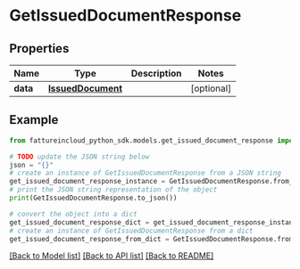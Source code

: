 # GetIssuedDocumentResponse


## Properties

Name | Type | Description | Notes
------------ | ------------- | ------------- | -------------
**data** | [**IssuedDocument**](IssuedDocument.md) |  | [optional] 

## Example

```python
from fattureincloud_python_sdk.models.get_issued_document_response import GetIssuedDocumentResponse

# TODO update the JSON string below
json = "{}"
# create an instance of GetIssuedDocumentResponse from a JSON string
get_issued_document_response_instance = GetIssuedDocumentResponse.from_json(json)
# print the JSON string representation of the object
print(GetIssuedDocumentResponse.to_json())

# convert the object into a dict
get_issued_document_response_dict = get_issued_document_response_instance.to_dict()
# create an instance of GetIssuedDocumentResponse from a dict
get_issued_document_response_from_dict = GetIssuedDocumentResponse.from_dict(get_issued_document_response_dict)
```
[[Back to Model list]](../README.md#documentation-for-models) [[Back to API list]](../README.md#documentation-for-api-endpoints) [[Back to README]](../README.md)


